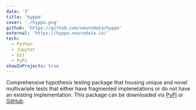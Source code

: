 ```yaml
---
date: '3'
title: 'hyppo'
cover: './hyppo.png'
github: 'https://github.com/neurodata/hyppo'
external: 'https://hyppo.neurodata.io/'
tech:
  - Python
  - Jupyter
  - Git
  - PyPi
showInProjects: true
---
```


Comprehensive hypothesis testing package that housing unique and novel multivariate tests that either have fragmented implenetations or do not have an existing implementation. This package can be downloaded vis [PyPi](https://pypi.org/project/hyppo/) or [GitHub](https://github.com/neurodata/hyppo/releases).

